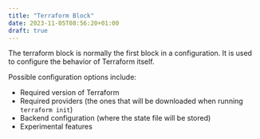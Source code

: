 ```yaml
---
title: "Terraform Block"
date: 2023-11-05T08:56:20+01:00
draft: true
---
```


The terraform block is normally the first block in a configuration. It is used to configure the behavior of Terraform itself.

Possible configuration options include:

- Required version of Terraform
- Required providers (the ones that will be downloaded when running `terraform init`)
- Backend configuration (where the state file will be stored)
- Experimental features